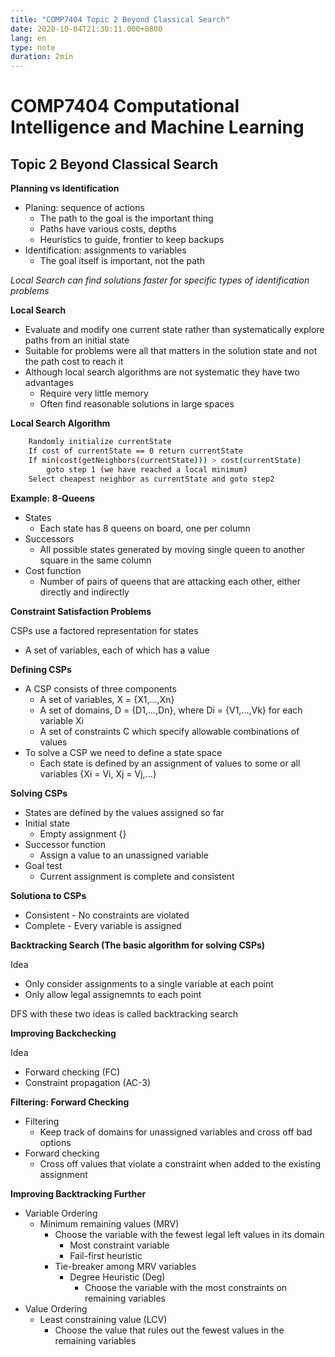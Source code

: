 ```yaml
---
title: "COMP7404 Topic 2 Beyond Classical Search"
date: 2020-10-04T21:30:11.000+0800
lang: en
type: note
duration: 2min
---
```


# COMP7404 Computational Intelligence and Machine Learning

## Topic 2 Beyond Classical Search

**Planning vs Identification**

- Planing: sequence of actions
  - The path to the goal is the important thing
  - Paths have various costs, depths
  - Heuristics to guide, frontier to keep backups
- Identification: assignments to variables
  - The goal itself is important, not the path

_Local Search can find solutions faster for specific types of identification problems_

**Local Search**

- Evaluate and modify one current state rather than systematically explore paths from an initial state
- Suitable for problems were all that matters in the solution state and not the path cost to reach it
- Although local search algorithms are not systematic they have two advantages
  - Require very little memory
  - Often find reasonable solutions in large spaces

**Local Search Algorithm**

```sh
	Randomly initialize currentState
	If cost of currentState == 0 return currentState
	If min(cost(getNeighbors(currentState))) > cost(currentState)
		goto step 1 (we have reached a local minimum)
	Select cheapest neighbor as currentState and goto step2
```

**Example: 8-Queens**

- States
  - Each state has 8 queens on board, one per column
- Successors
  - All possible states generated by moving single queen to another square in the same column
- Cost function
  - Number of pairs of queens that are attacking each other, either directly and indirectly

**Constraint Satisfaction Problems**

CSPs use a factored representation for states

- A set of variables, each of which has a value

**Defining CSPs**

- A CSP consists of three components
  - A set of variables, X = {X1,...,Xn}
  - A set of domains, D = {D1,...,Dn}, where Di = {V1,...,Vk} for each variable Xi
  - A set of constraints C which specify allowable combinations of values
- To solve a CSP we need to define a state space
  - Each state is defined by an assignment of values to some or all variables {Xi = Vi, Xj = Vj,...}

**Solving CSPs**

- States are defined by the values assigned so far
- Initial state
  - Empty assignment {}
- Successor function
  - Assign a value to an unassigned variable
- Goal test
  - Current assignment is complete and consistent

**Solutiona to CSPs**

- Consistent - No constraints are violated
- Complete - Every variable is assigned

**Backtracking Search (The basic algorithm for solving CSPs)**

Idea

- Only consider assignments to a single variable at each point
- Only allow legal assignemnts to each point

DFS with these two ideas is called backtracking search

**Improving Backchecking**

Idea

- Forward checking (FC)
- Constraint propagation (AC-3)

**Filtering: Forward Checking**

- Filtering
  - Keep track of domains for unassigned variables and cross off bad options
- Forward checking
  - Cross off values that violate a constraint when added to the existing assignment

**Improving Backtracking Further**

- Variable Ordering
  - Minimum remaining values (MRV)
    - Choose the variable with the fewest legal left values in its domain
      - Most constraint variable
      - Fail-first heuristic
    - Tie-breaker among MRV variables
      - Degree Heuristic (Deg)
        - Choose the variable with the most constraints on remaining variables
- Value Ordering
  - Least constraining value (LCV)
    - Choose the value that rules out the fewest values in the remaining variables

